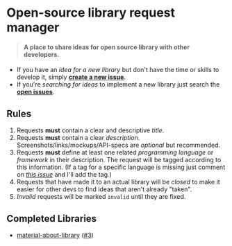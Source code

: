 # Open-source library request manager
> #### A place to share ideas for open source library with other developers.

* If you have an _idea for a new library_ but don't have the time or skills to develop it, simply [**create a new issue**][2].
* If you're _searching for ideas_ to implement a new library just search the [**open issues**][3].

## Rules
1. Requests **must** contain a clear and descriptive *title*.
1. Requests **must** contain a clear *description*. Screenshots/links/mockups/API-specs are *optional* but recommended.
2. Requests **must** define at least one related *programming language* or *framework* in their description. The request will be tagged according to this information. (If a tag for a specific language is missing just comment on [*this issue*][1] and I'll add the tag.)
3. Requests that have made it to an actual library will be *closed* to make it easier for other devs to find ideas that aren't already "taken".
4. *Invalid* requests will be marked `invalid` until they are fixed.

## Completed Libraries

* [material-about-library][4] ([#3][5])

[1]: https://github.com/HeinrichReimer/open-source-library-request-manager/issues/1
[2]: https://github.com/HeinrichReimer/open-source-library-request-manager/issues/new
[3]: https://github.com/HeinrichReimer/open-source-library-request-manager/issues
[4]: https://github.com/daniel-stoneuk/material-about-library
[5]: https://github.com/heinrichreimer/open-source-library-request-manager/issues/3
